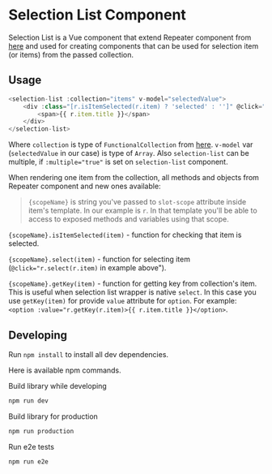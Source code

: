 # Selection List Component
Selection List is a Vue component that extend Repeater component from [here](https://github.com/RebelCode/vc-repeater) and used for creating components that can be used for selection item (or items) from the passed collection.

## Usage
```js
<selection-list :collection="items" v-model="selectedValue">
    <div :class="[r.isItemSelected(r.item) ? 'selected' : '']" @click="r.select(r.item)" slot-scope="r">
        <span>{{ r.item.title }}</span>
    </div>
</selection-list>
```
Where `collection` is type of `FunctionalCollection` from [here](https://github.com/RebelCode/std-lib). `v-model` var (`selectedValue` in our case) is type of `Array`. Also `selection-list` can be multiple, if `:multiple="true"` is set on `selection-list` component.

When rendering one item from the collection, all methods and objects from Repeater component and new ones available:

> `{scopeName}` is string you've passed to `slot-scope` attribute inside item's template. In our example is `r`. In that template you'll be able to access to exposed methods and variables using that scope.

`{scopeName}.isItemSelected(item)` - function for checking that item is selected.

`{scopeName}.select(item)` - function for selecting item (`@click="r.select(r.item)` in example above").

`{scopeName}.getKey(item)` - function for getting key from collection's item. This is useful when selection list wrapper is native `select`. In this case you use `getKey(item)` for provide `value` attribute for `option`. For example: `<option :value="r.getKey(r.item)>{{ r.item.title }}</option>`.

## Developing
Run `npm install` to install all dev dependencies.

Here is available npm commands.

Build library while developing
```sh
npm run dev
```

Build library for production
```sh
npm run production
```

Run e2e tests
```sh
npm run e2e
```